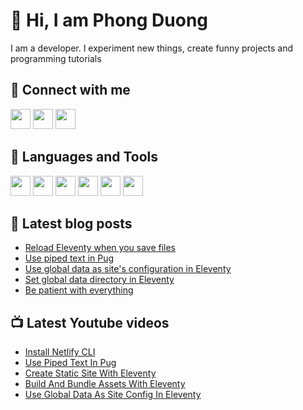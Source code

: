# 👋 Hi, I am Phong Duong

I am a developer. I experiment new things, create funny projects and programming tutorials

## 🔗 Connect with me

[<img height="32" width="32" src="https://cdn.jsdelivr.net/npm/simple-icons@v3/icons/youtube.svg" />](https://www.youtube.com/channel/UCXykqt3V2-9bYXKWZRcH0rA)
[<img height="32" width="32" src="https://cdn.jsdelivr.net/npm/simple-icons@v3/icons/twitter.svg" />](https://twitter.com/koo_gio)
[<img height="32" width="32" src="https://cdn.jsdelivr.net/npm/simple-icons@v3/icons/facebook.svg" />](https://www.facebook.com/koogio)


## 🧰 Languages and Tools

[<img height="32" width="32" src="https://cdn.jsdelivr.net/npm/simple-icons@v3/icons/javascript.svg" />](javascript)
[<img height="32" width="32" src="https://cdn.jsdelivr.net/npm/simple-icons@v3/icons/html5.svg" />](html5)
[<img height="32" width="32" src="https://cdn.jsdelivr.net/npm/simple-icons@v3/icons/css3.svg" />](css3)
[<img height="32" width="32" src="https://cdn.jsdelivr.net/npm/simple-icons@v3/icons/node-dot-js.svg" />](nodejs)
[<img height="32" width="32" src="https://cdn.jsdelivr.net/npm/simple-icons@v3/icons/react.svg" />](react)
[<img height="32" width="32" src="https://cdn.jsdelivr.net/npm/simple-icons@v3/icons/vue-dot-js.svg" />](vue)

## 📝 Latest blog posts

<!-- BLOG-POST-LIST:START -->
- [Reload Eleventy when you save files](https://phongduong.dev/blog/reload-eleventy-when-you-save-files/)
- [Use piped text in Pug](https://phongduong.dev/blog/use-piped-text-in-pug/)
- [Use global data as site's configuration in Eleventy](https://phongduong.dev/blog/use-global-data-as-site-s-configuration-in-eleventy/)
- [Set global data directory in Eleventy](https://phongduong.dev/blog/set-global-data-directory-in-eleventy/)
- [Be patient with everything](https://phongduong.dev/blog/be-patient-with-everything/)
<!-- BLOG-POST-LIST:END -->

## 📺 Latest Youtube videos

<!-- YOUTUBE-VIDEO-LIST:START -->
- [Install Netlify CLI](https://www.youtube.com/watch?v=8xTvogLQQBU)
- [Use Piped Text In Pug](https://www.youtube.com/watch?v=uHiYnlf01Hc)
- [Create Static Site With Eleventy](https://www.youtube.com/watch?v=TEz4QlzlrSA)
- [Build And Bundle Assets With Eleventy](https://www.youtube.com/watch?v=ftTwZmGCSrk)
- [Use Global Data As Site Config In Eleventy](https://www.youtube.com/watch?v=BwNp7pOSBIs)
<!-- YOUTUBE-VIDEO-LIST:END -->
